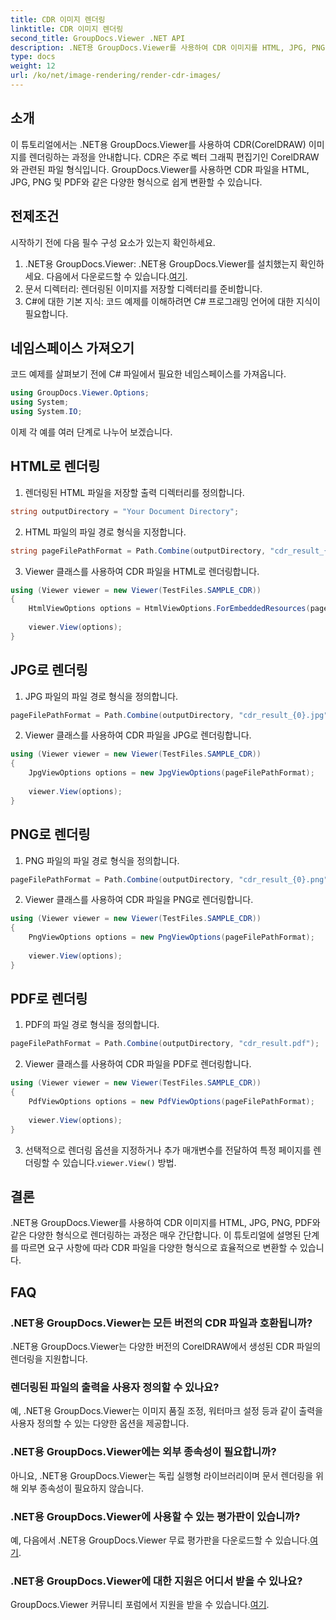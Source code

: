 ```yaml
---
title: CDR 이미지 렌더링
linktitle: CDR 이미지 렌더링
second_title: GroupDocs.Viewer .NET API
description: .NET용 GroupDocs.Viewer를 사용하여 CDR 이미지를 HTML, JPG, PNG 및 PDF로 렌더링하는 방법을 알아보세요. 이 튜토리얼을 통해 CorelDRAW 파일을 쉽게 변환하세요.
type: docs
weight: 12
url: /ko/net/image-rendering/render-cdr-images/
---
```

## 소개
이 튜토리얼에서는 .NET용 GroupDocs.Viewer를 사용하여 CDR(CorelDRAW) 이미지를 렌더링하는 과정을 안내합니다. CDR은 주로 벡터 그래픽 편집기인 CorelDRAW와 관련된 파일 형식입니다. GroupDocs.Viewer를 사용하면 CDR 파일을 HTML, JPG, PNG 및 PDF와 같은 다양한 형식으로 쉽게 변환할 수 있습니다.
## 전제조건
시작하기 전에 다음 필수 구성 요소가 있는지 확인하세요.
1.  .NET용 GroupDocs.Viewer: .NET용 GroupDocs.Viewer를 설치했는지 확인하세요. 다음에서 다운로드할 수 있습니다.[여기](https://releases.groupdocs.com/viewer/net/).
2. 문서 디렉터리: 렌더링된 이미지를 저장할 디렉터리를 준비합니다.
3. C#에 대한 기본 지식: 코드 예제를 이해하려면 C# 프로그래밍 언어에 대한 지식이 필요합니다.
## 네임스페이스 가져오기
코드 예제를 살펴보기 전에 C# 파일에서 필요한 네임스페이스를 가져옵니다.
```csharp
using GroupDocs.Viewer.Options;
using System;
using System.IO;
```
이제 각 예를 여러 단계로 나누어 보겠습니다.
## HTML로 렌더링
1. 렌더링된 HTML 파일을 저장할 출력 디렉터리를 정의합니다.
```csharp
string outputDirectory = "Your Document Directory";
```
2. HTML 파일의 파일 경로 형식을 지정합니다.
```csharp
string pageFilePathFormat = Path.Combine(outputDirectory, "cdr_result_{0}.html");
```
3. Viewer 클래스를 사용하여 CDR 파일을 HTML로 렌더링합니다.
```csharp
using (Viewer viewer = new Viewer(TestFiles.SAMPLE_CDR))
{
    HtmlViewOptions options = HtmlViewOptions.ForEmbeddedResources(pageFilePathFormat);
    
    viewer.View(options);
}
```
## JPG로 렌더링
1. JPG 파일의 파일 경로 형식을 정의합니다.
```csharp
pageFilePathFormat = Path.Combine(outputDirectory, "cdr_result_{0}.jpg");
```
2. Viewer 클래스를 사용하여 CDR 파일을 JPG로 렌더링합니다.
```csharp
using (Viewer viewer = new Viewer(TestFiles.SAMPLE_CDR))
{
    JpgViewOptions options = new JpgViewOptions(pageFilePathFormat);
    
    viewer.View(options);
}
```
## PNG로 렌더링
1. PNG 파일의 파일 경로 형식을 정의합니다.
```csharp
pageFilePathFormat = Path.Combine(outputDirectory, "cdr_result_{0}.png");
```
2. Viewer 클래스를 사용하여 CDR 파일을 PNG로 렌더링합니다.
```csharp
using (Viewer viewer = new Viewer(TestFiles.SAMPLE_CDR))
{
    PngViewOptions options = new PngViewOptions(pageFilePathFormat);
    
    viewer.View(options);
}
```
## PDF로 렌더링
1. PDF의 파일 경로 형식을 정의합니다.
```csharp
pageFilePathFormat = Path.Combine(outputDirectory, "cdr_result.pdf");
```
2. Viewer 클래스를 사용하여 CDR 파일을 PDF로 렌더링합니다.
```csharp
using (Viewer viewer = new Viewer(TestFiles.SAMPLE_CDR))
{
    PdfViewOptions options = new PdfViewOptions(pageFilePathFormat);
    
    viewer.View(options);
}
```
3.  선택적으로 렌더링 옵션을 지정하거나 추가 매개변수를 전달하여 특정 페이지를 렌더링할 수 있습니다.`viewer.View()` 방법.
## 결론
.NET용 GroupDocs.Viewer를 사용하여 CDR 이미지를 HTML, JPG, PNG, PDF와 같은 다양한 형식으로 렌더링하는 과정은 매우 간단합니다. 이 튜토리얼에 설명된 단계를 따르면 요구 사항에 따라 CDR 파일을 다양한 형식으로 효율적으로 변환할 수 있습니다.
## FAQ
### .NET용 GroupDocs.Viewer는 모든 버전의 CDR 파일과 호환됩니까?
.NET용 GroupDocs.Viewer는 다양한 버전의 CorelDRAW에서 생성된 CDR 파일의 렌더링을 지원합니다.
### 렌더링된 파일의 출력을 사용자 정의할 수 있나요?
예, .NET용 GroupDocs.Viewer는 이미지 품질 조정, 워터마크 설정 등과 같이 출력을 사용자 정의할 수 있는 다양한 옵션을 제공합니다.
### .NET용 GroupDocs.Viewer에는 외부 종속성이 필요합니까?
아니요, .NET용 GroupDocs.Viewer는 독립 실행형 라이브러리이며 문서 렌더링을 위해 외부 종속성이 필요하지 않습니다.
### .NET용 GroupDocs.Viewer에 사용할 수 있는 평가판이 있습니까?
 예, 다음에서 .NET용 GroupDocs.Viewer 무료 평가판을 다운로드할 수 있습니다.[여기](https://releases.groupdocs.com/).
### .NET용 GroupDocs.Viewer에 대한 지원은 어디서 받을 수 있나요?
 GroupDocs.Viewer 커뮤니티 포럼에서 지원을 받을 수 있습니다.[여기](https://forum.groupdocs.com/c/viewer/9).
